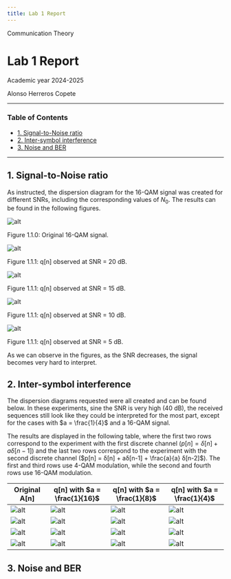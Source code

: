 ```yaml
---
title: Lab 1 Report
---
```


<style>
:root {
    --markdown-font-family: "Times New Roman", Times, serif;
    --markdown-font-size: 10.5pt;
}
</style>

<p class="supt1 center">Communication Theory</p>

# Lab 1 Report

<p class="subt2 center">
Academic year 2024-2025
</p>
<p class="subt2 center">
Alonso Herreros Copete
</p>

---

### Table of Contents

* [1. Signal-to-Noise ratio](#1-signal-to-noise-ratio)
* [2. Inter-symbol interference](#2-inter-symbol-interference)
* [3. Noise and BER](#3-noise-and-ber)

---

## 1. Signal-to-Noise ratio

As instructed, the dispersion diagram for the 16-QAM signal was created for
different SNRs, including the corresponding values of $N_0$. The results can be
found in the following figures.

![alt](./figures/1.1.0-A.png)
<p class="caption">
Figure 1.1.0: Original 16-QAM signal.
</p>

![alt](./figures/1.1.1-snr20.png)
<p class="caption">
Figure 1.1.1: q[n] observed at SNR = 20 dB.
</p>

![alt](./figures/1.1.2-snr15.png)
<p class="caption">
Figure 1.1.1: q[n] observed at SNR = 15 dB.
</p>

![alt](./figures/1.1.3-snr10.png)
<p class="caption">
Figure 1.1.1: q[n] observed at SNR = 10 dB.
</p>

![alt](./figures/1.1.4-snr5.png)
<p class="caption">
Figure 1.1.1: q[n] observed at SNR = 5 dB.
</p>

As we can observe in the figures, as the SNR decreases, the signal becomes very
hard to interpret.

## 2. Inter-symbol interference

The dispersion diagrams requested were all created and can be found below. In
these experiments, sine the SNR is very high (40 dB), the received sequences
still look like they could be interpreted for the most part, except for the
cases with $a = \frac{1}{4}$ and a 16-QAM signal.

The results are displayed in the following table, where the first two rows
correspond to the experiment with the first discrete channel ($p[n] = δ[n] +
aδ[n-1]$) and the last two rows correspond to the experiment with the second
discrete channel ($p[n] = δ[n] + aδ[n-1] + \frac{a}{a} δ[n-2]$). The first and
third rows use 4-QAM modulation, while the second and fourth rows use 16-QAM
modulation.

| Original A[n] | q[n] with $a = \frac{1}{16}$ | q[n] with $a = \frac{1}{8}$ | q[n] with $a = \frac{1}{4}$ |
|---------------|-------------------------------|-----------------------------|-----------------------------|
| ![alt](./figures/2.1.1.0-A.png) | ![alt](./figures/2.1.1.1-a-1-16th.png) | ![alt](./figures/2.1.1.2-a-1-8th.png) | ![alt](./figures/2.1.1.3-a-1-4th.png) |
| ![alt](./figures/2.1.2.0-A.png) | ![alt](./figures/2.1.2.1-a-1-16th.png) | ![alt](./figures/2.1.2.2-a-1-8th.png) | ![alt](./figures/2.1.2.3-a-1-4th.png) |
| ![alt](./figures/2.2.1.0-A.png) | ![alt](./figures/2.2.1.1-a-1-16th.png) | ![alt](./figures/2.2.1.2-a-1-8th.png) | ![alt](./figures/2.2.1.3-a-1-4th.png) |
| ![alt](./figures/2.2.2.0-A.png) | ![alt](./figures/2.2.2.1-a-1-16th.png) | ![alt](./figures/2.2.2.2-a-1-8th.png) | ![alt](./figures/2.2.2.3-a-1-4th.png) |

## 3. Noise and BER
